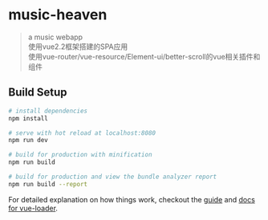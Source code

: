 # music-heaven

> a music webapp  
> 使用vue2.2框架搭建的SPA应用  
> 使用vue-router/vue-resource/Element-ui/better-scroll的vue相关插件和组件  

## Build Setup

``` bash
# install dependencies
npm install

# serve with hot reload at localhost:8080
npm run dev

# build for production with minification
npm run build

# build for production and view the bundle analyzer report
npm run build --report
```

For detailed explanation on how things work, checkout the [guide](http://vuejs-templates.github.io/webpack/) and [docs for vue-loader](http://vuejs.github.io/vue-loader).
